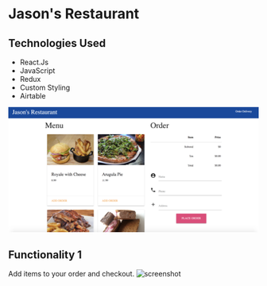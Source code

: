 # Jason's Restaurant



## Technologies Used
- React.Js
- JavaScript
- Redux
- Custom Styling
- Airtable

![screenshot](./images/restaurantScreenShot1.png?raw=true)


## Functionality 1
Add items to your order and checkout.
![screenshot](./images/restaurant1.gif?raw=true)





